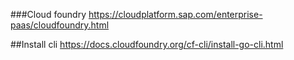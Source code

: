 
###Cloud foundry
https://cloudplatform.sap.com/enterprise-paas/cloudfoundry.html

##Install cli
https://docs.cloudfoundry.org/cf-cli/install-go-cli.html
